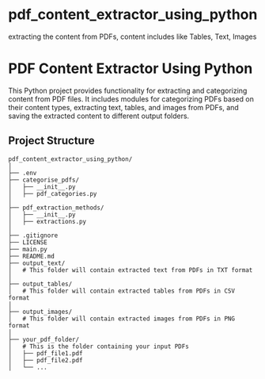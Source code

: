 # pdf_content_extractor_using_python
extracting the content from PDFs, content includes like Tables, Text, Images

# PDF Content Extractor Using Python

This Python project provides functionality for extracting and categorizing content from PDF files. It includes modules for categorizing PDFs based on their content types, extracting text, tables, and images from PDFs, and saving the extracted content to different output folders.

## Project Structure

```plaintext
pdf_content_extractor_using_python/
│
├── .env
├── categorise_pdfs/
│   ├── __init__.py
│   ├── pdf_categories.py
│
├── pdf_extraction_methods/
│   ├── __init__.py
│   ├── extractions.py
│
├── .gitignore
├── LICENSE
├── main.py
├── README.md
├── output_text/
│   # This folder will contain extracted text from PDFs in TXT format
│
├── output_tables/
│   # This folder will contain extracted tables from PDFs in CSV format
│
├── output_images/
│   # This folder will contain extracted images from PDFs in PNG format
│
├── your_pdf_folder/
│   # This is the folder containing your input PDFs
│   ├── pdf_file1.pdf
│   ├── pdf_file2.pdf
│   └── ...

